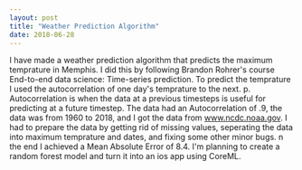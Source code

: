 ```yaml
---
layout: post
title: "Weather Prediction Algorithm"
date: 2018-06-28
---
```

I have made a weather prediction algorithm that predicts the maximum temprature in Memphis.
I did this by following Brandon Rohrer's course End-to-end data science: Time-series prediction.
To predict the temprature I used the autocorrelation of one day's temprature to the next. p. 
Autocorrelation is when the data at a previous timesteps is useful for predicting at a future timestep.
The data had an Autocorrelation of .9, the data was from 1960 to 2018, and I got the data from www.ncdc.noaa.gov.
I had to prepare the data by getting rid of missing values, seperating the data into maximum temprature and dates, and fixing some other minor bugs.
n the end I achieved a Mean Absolute Error of 8.4. I'm planning to create a random forest model and turn it into an ios app using CoreML.
